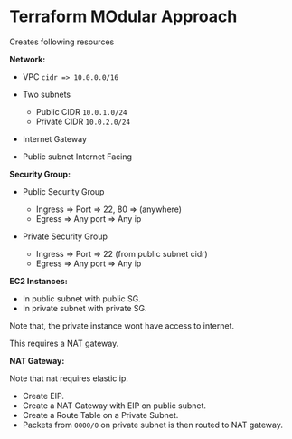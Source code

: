 # Terraform MOdular Approach

Creates following resources

**Network:**
- VPC ``cidr => 10.0.0.0/16``

- Two subnets
    - Public CIDR ``10.0.1.0/24``
    - Private CIDR ``10.0.2.0/24``

- Internet Gateway

- Public subnet Internet Facing

**Security Group:**

- Public Security Group
    - Ingress => Port => 22, 80 => (anywhere)
    - Egress => Any port => Any ip

- Private Security Group
    - Ingress => Port => 22 (from public subnet cidr)
    - Egress => Any port => Any ip

**EC2 Instances:**

- In public subnet with public SG.
- In private subnet with private SG.

Note that, the private instance wont have access to internet.

This requires a NAT gateway.

**NAT Gateway:**

Note that nat requires elastic ip.

- Create EIP.
- Create a NAT Gateway with EIP on public subnet.
- Create a Route Table on a Private Subnet.
- Packets from ``0000/0`` on private subnet is then routed to NAT gateway.
